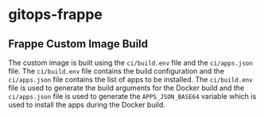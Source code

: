 # gitops-frappe

## Frappe Custom Image Build

The custom image is built using the `ci/build.env` file and the `ci/apps.json` file. The `ci/build.env` file contains the build configuration and the `ci/apps.json` file contains the list of apps to be installed. The `ci/build.env` file is used to generate the build arguments for the Docker build and the `ci/apps.json` file is used to generate the `APPS_JSON_BASE64` variable which is used to install the apps during the Docker build.
